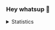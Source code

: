 ### Hey whatsup 👋
<details>
 <summary>Statistics</summary> 
  <img src="https://github-readme-stats.vercel.app/api/top-langs/?username=anuraghazra&layout=compact&theme=tokyonight" />
  <img src="https://github-readme-stats.vercel.app/api?username=DiscordKiller&count_private=true&show_icons=true&theme=tokyonight" />
</details>
